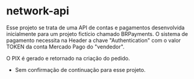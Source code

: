 # network-api

Esse projeto se trata de uma API de contas e pagamentos desenvolvida inicialmente para um projeto fictício chamado BRPayments.
O sistema de pagamento necessita na Header a chave "Authentication" com o valor TOKEN da conta Mercado Pago do "vendedor".

O PIX é gerado e retornado na criação do pedido.

- Sem confirmação de continuação para esse projeto.
